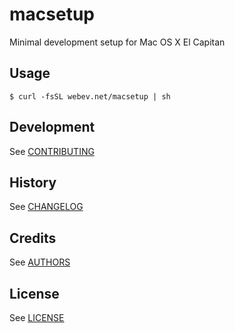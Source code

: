 # macsetup
Minimal development setup for Mac OS X El Capitan

## Usage
    $ curl -fsSL webev.net/macsetup | sh

## Development
See [CONTRIBUTING](CONTRIBUTING.md)

## History
See [CHANGELOG](CHANGELOG.md)

## Credits
See [AUTHORS](AUTHORS.md)

## License
See [LICENSE](LICENSE)
